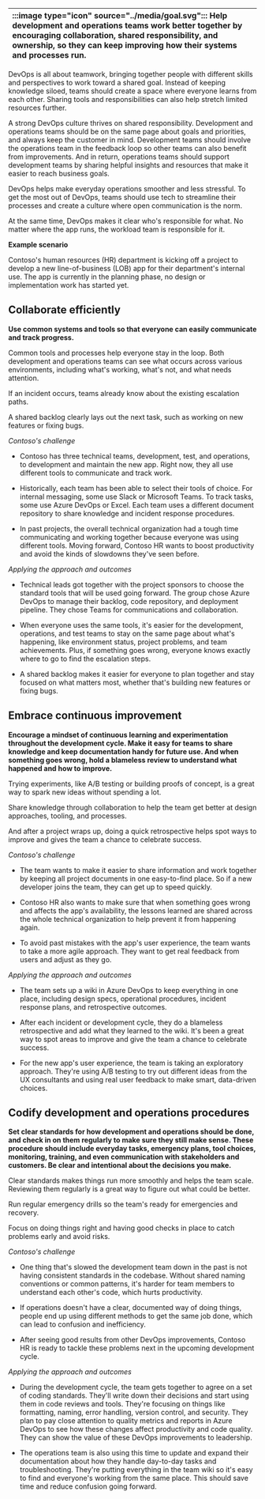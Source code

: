 | :::image type="icon" source="../media/goal.svg"::: Help development and operations teams work better together by encouraging collaboration, shared responsibility, and ownership, so they can keep improving how their systems and processes run. |
| :----------------------------------------------------------------------------------------------------------------------------- |

DevOps is all about teamwork, bringing together people with different skills and perspectives to work toward a shared goal. Instead of keeping knowledge siloed, teams should create a space where everyone learns from each other. Sharing tools and responsibilities can also help stretch limited resources further.

A strong DevOps culture thrives on shared responsibility. Development and operations teams should be on the same page about goals and priorities, and always keep the customer in mind. Development teams should involve the operations team in the feedback loop so other teams can also benefit from improvements. And in return, operations teams should support development teams by sharing helpful insights and resources that make it easier to reach business goals.

DevOps helps make everyday operations smoother and less stressful. To get the most out of DevOps, teams should use tech to streamline their processes and create a culture where open communication is the norm.

At the same time, DevOps makes it clear who's responsible for what. No matter where the app runs, the workload team is responsible for it.

**Example scenario**

Contoso's human resources (HR) department is kicking off a project to develop a new line-of-business (LOB) app for their department's internal use. The app is currently in the planning phase, no design or implementation work has started yet.

## Collaborate efficiently

**Use common systems and tools so that everyone can easily communicate and track progress.**

Common tools and processes help everyone stay in the loop. Both development and operations teams can see what occurs across various environments, including what's working, what's not, and what needs attention.

If an incident occurs, teams already know about the existing escalation paths.

A shared backlog clearly lays out the next task, such as working on new features or fixing bugs.

*Contoso's challenge*

- Contoso has three technical teams, development, test, and operations, to development and maintain the new app. Right now, they all use different tools to communicate and track work.

- Historically, each team has been able to select their tools of choice. For internal messaging, some use Slack or Microsoft Teams. To track tasks, some use Azure DevOps or Excel. Each team uses a different document repository to share knowledge and incident response procedures. 
- In past projects, the overall technical organization had a tough time communicating and working together because everyone was using different tools. Moving forward, Contoso HR wants to boost productivity and avoid the kinds of slowdowns they've seen before.

*Applying the approach and outcomes*

- Technical leads got together with the project sponsors to choose the standard tools that will be used going forward. The group chose Azure DevOps to manage their backlog, code repository, and deployment pipeline. They chose Teams for communications and collaboration.

- When everyone uses the same tools, it's easier for the development, operations, and test teams to stay on the same page about what's happening, like environment status, project problems, and team achievements. Plus, if something goes wrong, everyone knows exactly where to go to find the escalation steps.
- A shared backlog makes it easier for everyone to plan together and stay focused on what matters most, whether that's building new features or fixing bugs.

## Embrace continuous improvement

**Encourage a mindset of continuous learning and experimentation throughout the development cycle. Make it easy for teams to share knowledge and keep documentation handy for future use. And when something goes wrong, hold a blameless review to understand what happened and how to improve.**

Trying experiments, like A/B testing or building proofs of concept, is a great way to spark new ideas without spending a lot. 

Share knowledge through collaboration to help the team get better at design approaches, tooling, and processes.

And after a project wraps up, doing a quick retrospective helps spot ways to improve and gives the team a chance to celebrate success.

*Contoso's challenge*

- The team wants to make it easier to share information and work together by keeping all project documents in one easy-to-find place. So if a new developer joins the team, they can get up to speed quickly.

- Contoso HR also wants to make sure that when something goes wrong and affects the app's availability, the lessons learned are shared across the whole technical organization to help prevent it from happening again.

- To avoid past mistakes with the app's user experience, the team wants to take a more agile approach. They want to get real feedback from users and adjust as they go.

*Applying the approach and outcomes*

- The team sets up a wiki in Azure DevOps to keep everything in one place, including design specs, operational procedures, incident response plans, and retrospective outcomes.

- After each incident or development cycle, they do a blameless retrospective and add what they learned to the wiki. It's been a great way to spot areas to improve and give the team a chance to celebrate success.
- For the new app's user experience, the team is taking an exploratory approach. They're using A/B testing to try out different ideas from the UX consultants and using real user feedback to make smart, data-driven choices.

## Codify development and operations procedures

**Set clear standards for how development and operations should be done, and check in on them regularly to make sure they still make sense. These procedure should include everyday tasks, emergency plans, tool choices, monitoring, training, and even communication with stakeholders and customers. Be clear and intentional about the decisions you make.**

Clear standards makes things run more smoothly and helps the team scale. Reviewing them regularly is a great way to figure out what could be better.

Run regular emergency drills so the team's ready for emergencies and recovery.

Focus on doing things right and having good checks in place to catch problems early and avoid risks.

*Contoso's challenge*

- One thing that's slowed the development team down in the past is not having consistent standards in the codebase. Without shared naming conventions or common patterns, it's harder for team members to understand each other's code, which hurts productivity.

- If operations doesn't have a clear, documented way of doing things, people end up using different methods to get the same job done, which can lead to confusion and inefficiency.
- After seeing good results from other DevOps improvements, Contoso HR is ready to tackle these problems next in the upcoming development cycle.

*Applying the approach and outcomes*

- During the development cycle, the team gets together to agree on a set of coding standards. They'll write down their decisions and start using them in code reviews and tools. They're focusing on things like formatting, naming, error handling, version control, and security. They plan to pay close attention to quality metrics and reports in Azure DevOps to see how these changes affect productivity and code quality. They can show the value of these DevOps improvements to leadership.

- The operations team is also using this time to update and expand their documentation about how they handle day-to-day tasks and troubleshooting. They're putting everything in the team wiki so it's easy to find and everyone's working from the same place. This should save time and reduce confusion going forward.
